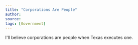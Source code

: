 ```yaml
---
title: "Corporations Are People"
author:
source:
tags: [Government]
---
```


I'll believe corporations are people when Texas executes one.
